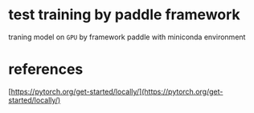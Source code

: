 # test training by paddle framework

traning model on `GPU` by framework paddle with miniconda environment

# references

[https://pytorch.org/get-started/locally/](https://pytorch.org/get-started/locally/)